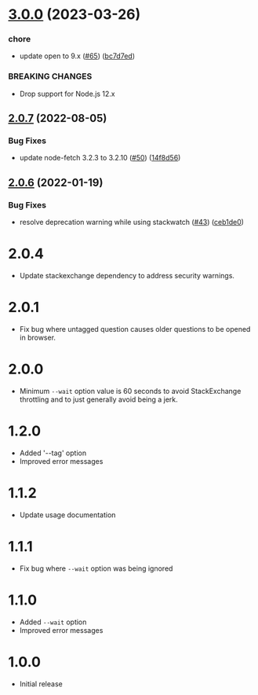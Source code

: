 # [3.0.0](https://github.com/Trott/stackwatch/compare/v2.0.7...v3.0.0) (2023-03-26)


### chore

* update open to 9.x ([#65](https://github.com/Trott/stackwatch/issues/65)) ([bc7d7ed](https://github.com/Trott/stackwatch/commit/bc7d7ed3e3ffed6b0306bd5d0a4b751a49e51844))


### BREAKING CHANGES

* Drop support for Node.js 12.x

## [2.0.7](https://github.com/Trott/stackwatch/compare/v2.0.6...v2.0.7) (2022-08-05)


### Bug Fixes

* update node-fetch 3.2.3 to 3.2.10 ([#50](https://github.com/Trott/stackwatch/issues/50)) ([14f8d56](https://github.com/Trott/stackwatch/commit/14f8d56587e948c8a39348ad71abf14fbb9bc4e1))

## [2.0.6](https://github.com/Trott/stackwatch/compare/v2.0.5...v2.0.6) (2022-01-19)


### Bug Fixes

* resolve deprecation warning while using stackwatch ([#43](https://github.com/Trott/stackwatch/issues/43)) ([ceb1de0](https://github.com/Trott/stackwatch/commit/ceb1de0907d940e740a87e34ec0979dd99b760c7))

# 2.0.4

- Update stackexchange dependency to address security warnings.

# 2.0.1

- Fix bug where untagged question causes older questions to be opened in browser.

# 2.0.0

- Minimum `--wait` option value is 60 seconds to avoid StackExchange throttling and to just generally avoid being a jerk.

# 1.2.0

- Added '--tag' option
- Improved error messages

# 1.1.2

- Update usage documentation

# 1.1.1

- Fix bug where `--wait` option was being ignored

# 1.1.0

- Added `--wait` option
- Improved error messages

# 1.0.0

- Initial release
